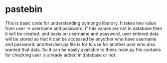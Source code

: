 # pastebin

This is basic code for understanding pymongo libarary.
It takes two value from user -> username and password.
  If this values are not in database then it will be created.
  and basis on username and password, user entered data will be stored so that it can be accessed by anyother who have username and password.
anotherUser.py file is for to use for another user who also wanted that data. So it can be easily available to them.
main.py file contains for checking user is already added in database or not.
